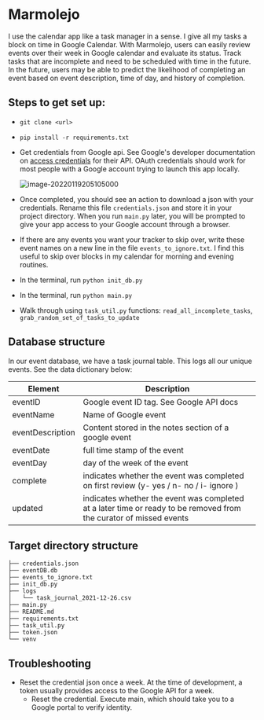 # Marmolejo
I use the calendar app like a task manager in a sense. I give all my tasks a block on time in Google Calendar.  With Marmolejo, users can easily review events over their week in Google calendar and evaluate its status. Track tasks that are incomplete and need to be scheduled with time in the future. In the future, users may be able to predict the likelihood of completing an event based on event description, time of day, and history of completion. 

## Steps to get set up:
- `git clone <url>`

- `pip install -r requirements.txt`

- Get credentials from Google api. See Google's developer documentation on [access credentials](https://developers.google.com/workspace/guides/create-credentials) for their API. OAuth credentials should work for most people with a Google account trying to launch this app locally. 

  ![image-20220119205105000](/home/jordan/.config/Typora/typora-user-images/image-20220119205105000.png)

- Once completed, you should see an action to download a json with your credentials. Rename this file `credentials.json` and store it in your project directory. When you run `main.py` later, you will be prompted to give your app access to your Google account through a browser.

- If there are any events you want your tracker to skip over, write these event names on a new line in the file
  `events_to_ignore.txt`. I find this useful to skip over blocks in my calendar for morning and evening routines.

- In the terminal, run `python init_db.py`

- In the terminal, run `python main.py`

- Walk through using `task_util.py` functions: `read_all_incomplete_tasks`, `grab_random_set_of_tasks_to_update`

## Database structure
In our event database, we have a task journal table. This logs all our unique events. See the data dictionary below:

| Element          | Description                                                  |
| ---------------- | ------------------------------------------------------------ |
| eventID          | Google event ID tag. See Google API docs                     |
| eventName        | Name of Google event                                         |
| eventDescription | Content stored in the notes section of a google event        |
| eventDate        | full time stamp of the event                                 |
| eventDay         | day of the week of the event                                 |
| complete         | indicates whether the event was completed on first review (y- yes / n- no / i- ignore ) |
| updated          | indicates whether the event was completed at a later time or ready to be removed from the curator of missed events |

## Target directory structure

```
├── credentials.json
├── eventDB.db
├── events_to_ignore.txt
├── init_db.py
├── logs
│   └── task_journal_2021-12-26.csv
├── main.py
├── README.md
├── requirements.txt
├── task_util.py
├── token.json
└── venv
```


## Troubleshooting
- Reset the credential json once a week. At the time of development, a token usually provides access to the Google API for a week.
    - Reset the credential. Execute main, which should take you to a Google portal to verify identity.

